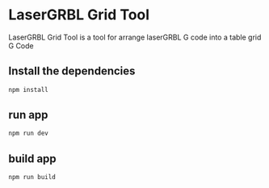 # LaserGRBL Grid Tool

LaserGRBL Grid Tool is a tool for arrange laserGRBL G code into a table grid G Code

## Install the dependencies

```bash
npm install
```

## run app

```bash
npm run dev
```

## build app

```bash
npm run build
```
